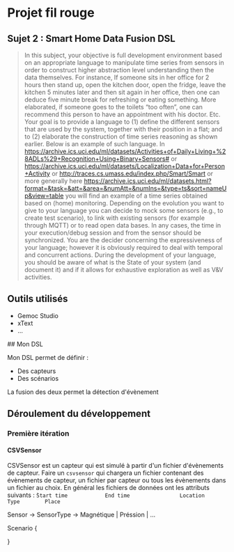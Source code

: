 # Projet fil rouge

## Sujet 2 : Smart Home Data Fusion DSL

> In this subject, your objective is full development environment based on an appropriate language to manipulate time series from sensors in order to construct higher abstraction level understanding then the data themselves.  For instance, If someone sits in her office for 2 hours then stand up, open the kitchen door, open the fridge, leave the kitchen 5 minutes later and then sit again in her office, then one can deduce five minute break for refreshing or eating something. More elaborated, if someone goes to the toilets “too often”, one can recommend this person to have an appointment with his doctor. Etc. Your goal is to provide a language to (1) define the different sensors that are used by the system, together with their position in a flat; and to (2) elaborate the construction of time series reasoning as shown earlier. Below is an example of such language.
> In https://archive.ics.uci.edu/ml/datasets/Activities+of+Daily+Living+%28ADLs%29+Recognition+Using+Binary+Sensors# or https://archive.ics.uci.edu/ml/datasets/Localization+Data+for+Person+Activity or http://traces.cs.umass.edu/index.php/Smart/Smart or more generally here https://archive.ics.uci.edu/ml/datasets.html?format=&task=&att=&area=&numAtt=&numIns=&type=ts&sort=nameUp&view=table you will find an example of a time series obtained based on (home) monitoring. Depending on the evolution you want to give to your language you can decide to mock some sensors (e.g., to create test scenario), to link with existing sensors (for example through MQTT) or to read open data bases.  In any cases, the time in your execution/debug session and from the sensor should be synchronized. You are the decider concerning the expressiveness of your language; however it is obviously required to deal with temporal and concurrent actions. During the development of your language, you should be aware of what is the State of your system (and document it) and if it allows for exhaustive exploration as well as V&V activities.

## Outils utilisés

* Gemoc Studio
* xText
* ...

## Mon DSL

Mon DSL permet de définir :

* Des capteurs
* Des scénarios

La fusion des deux permet la détection d'évènement

## Déroulement du développement

### Première itération

#### CSVSensor

CSVSensor est un capteur qui est simulé à partir d'un fichier d'évènements de capteur.
Faire un `csvsensor` qui chargera un fichier contenant des évènements de capteur, un fichier par capteur ou tous les évènements dans un fichier au choix.
En général les fichiers de données ont les attributs suivants :
`̀Start time          	End time            	Location	Type		Place`

Sensor -> SensorType -> Magnétique | Préssion | ...

Scenario {
    
}